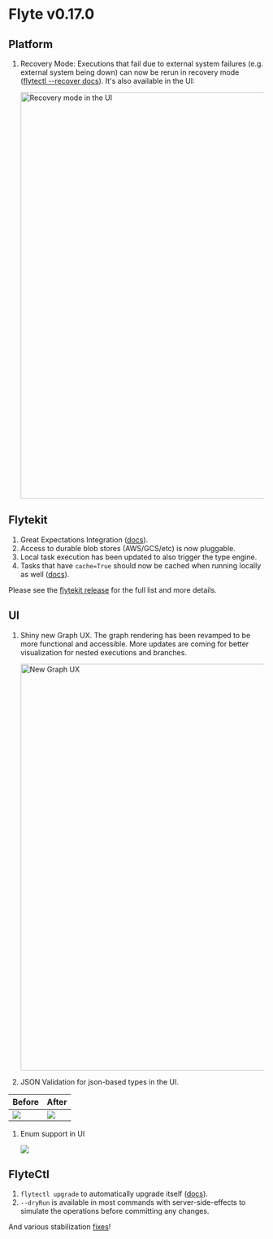# Flyte v0.17.0

## Platform
1. Recovery Mode: Executions that fail due to external system failures (e.g. external system being down) can now be rerun in recovery mode ([flytectl --recover docs](https://docs.flyte.org/en/latest/flytectl/gen/flytectl_create_execution.html)). It's also available in the UI:

   <img src="https://i.imgur.com/hYYzkLK.png" alt="Recovery mode in the UI" width="800"/>


## Flytekit
1. Great Expectations Integration ([docs](https://docs.flyte.org/en/latest/flytesnacks/examples/greatexpectations_plugin/index.html)).
1. Access to durable blob stores (AWS/GCS/etc) is now pluggable.
1. Local task execution has been updated to also trigger the type engine.
1. Tasks that have `cache=True` should now be cached when running locally as well ([docs](https://docs.flyte.org/en/latest/user_guide/development_lifecycle/caching.html#how-does-local-caching-work)).

Please see the [flytekit release](https://github.com/flyteorg/flytekit/releases/tag/v0.22.0) for the full list and more details.

## UI
1. Shiny new Graph UX. The graph rendering has been revamped to be more functional and accessible. More updates are coming for better visualization for nested executions and branches.

   <img src="https://i.imgur.com/HTfuios.png" alt="New Graph UX" width="800"/>
1. JSON Validation for json-based types in the UI.



| Before | After |
| -------- | -------- |
| ![](https://i.imgur.com/OKi4rEu.png) | ![](https://i.imgur.com/LX8yQ1x.png) |

1. Enum support in UI

   ![](https://i.imgur.com/9bFZlei.png)


## FlyteCtl
1. `flytectl upgrade` to automatically upgrade itself ([docs](https://docs.flyte.org/en/latest/flytectl/gen/flytectl_upgrade.html)).
1. `--dryRun` is available in most commands with server-side-effects to simulate the operations before committing any changes.

And various stabilization [fixes](https://github.com/flyteorg/flyte/milestone/17?closed=1)!
